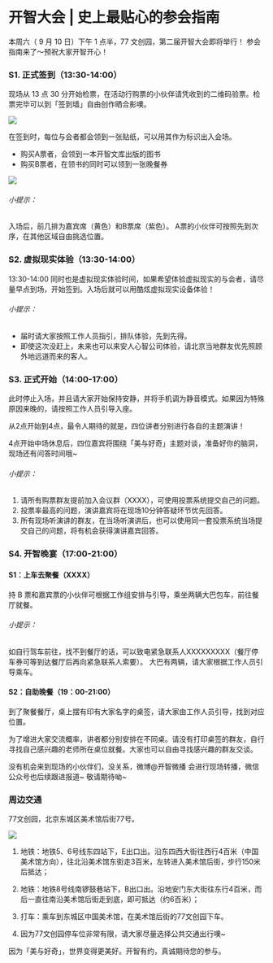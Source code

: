 # 开智大会 | 史上最贴心的参会指南

本周六（ 9 月 10 日）下午 1 点半，77 文创园，第二届开智大会即将举行！
参会指南来了～预祝大家开智开心！

### S1. 正式签到（13:30-14:00）

现场从 13 点 30 分开始检票，在活动行购票的小伙伴请凭收到的二维码验票。检票完毕可以到「签到墙」自由创作晒合影噢。

![](http://note.youdao.com/yws/public/resource/28178191341a57ed10066b5654fd9085/xmlnote/802D8BAC4FCA42B68AC64886E9B2C191/48513)

在签到时，每位与会者都会领到一张贴纸，可以用其作为标识出入会场。

 - 购买A票者，会领到一本开智文库出版的图书
 - 购买B票者，在领书的同时可以领到一张晚餐券

![](http://note.youdao.com/yws/public/resource/28178191341a57ed10066b5654fd9085/xmlnote/B45826A8A03243719A9B36B7D7C9BCE4/48512)

###### 小提示：
入场后，前几排为嘉宾席（黄色）和B票席（紫色）。
A票的小伙伴可按照先到次序，在其他区域自由挑选位置。


### S2. 虚拟现实体验（13:30-14:00）

13:30-14:00 同时也是虚拟现实体验时间，如果希望体验虚拟现实的与会者，请尽量早点到场，开始签到。入场后就可以用酷炫虚拟现实设备体验！

###### 小提示：

- 届时请大家按照工作人员指引，排队体验，先到先得。
- 即使这次没赶上，未来也可以来安人心智公司体验，请北京当地群友优先照顾外地远道而来的客人。

### S3. 正式开始（14:00-17:00）

此时停止入场，并且请大家开始保持安静，并将手机调为静音模式。如果因为特殊原因来晚的，请按照工作人员引导入座。

从2点开始到4点，最令人期待的就是，四位讲者分别进行各自的主题演讲！

4点开始中场休息后，四位嘉宾将围绕「美与好奇」主题对谈，准备好你的脑洞，现场还有问答时间哦~

###### 小提示：

1. 请所有购票群友提前加入会议群（XXXX），可使用投票系统提交自己的问题。
2. 投票率最高的问题，演讲嘉宾将在现场10分钟答疑环节优先回答。
3. 所有现场听演讲的群友，在当场听演讲后，也可以使用同一套投票系统当场提交自己的问题，将有机会获得演讲嘉宾回答。

### S4. 开智晚宴（17:00-21:00）

#### S1：上车去聚餐（XXXX）

持 B 票和嘉宾票的小伙伴可根据工作组安排与引导，乘坐两辆大巴包车，前往餐厅就餐。

###### 小提示：

如自行驾车前往，找不到餐厅的话，可以致电紧急联系人XXXXXXXXX（餐厅停车券可等到达餐厅后再向紧急联系人索要）。
大巴有两辆，请大家根据工作人员引导乘车。

#### S2：自助晚餐（19：00-21:00）

到了聚餐餐厅，桌上摆有印有大家名字的桌签，请大家由工作人员引导，找到对应位置。

为了增进大家交流概率，讲者都分别安排在不同桌。请没有打印桌签的群友，自行寻找自己感兴趣的老师所在桌位就餐。大家也可以自由寻找感兴趣的群友交谈。


没有机会来到现场的小伙伴们，没关系，微博@开智微播 会进行现场转播，微信公众号也后续跟进报道~ 敬请期待呦~

### 周边交通

77文创园，北京东城区美术馆后街77号。

![](http://note.youdao.com/yws/public/resource/28178191341a57ed10066b5654fd9085/xmlnote/D936BFE849C44F05930A42C37482D0E3/48509)

1. 地铁：地铁5、6号线东四站下，E出口出。沿东四西大街往西行4百米（中国美术馆方向），往北沿美术馆东街走3百米，左转进入美术馆后街，步行150米后抵达；

2. 地铁：地铁8号线南锣鼓巷站下，B出口出。沿地安门东大街往东行4百米，而后一直往南沿美术馆后街走到底，即可抵达（约6百米）；

3. 打车：乘车到东城区中国美术馆，在美术馆后街的77文创园下车。

4. 因为77文创园停车位非常有限，请大家尽量选择公共交通出行噢~


因为「美与好奇」，世界变得更美好。开智有约，真诚期待您的参与。

